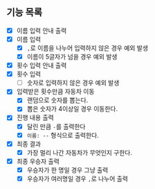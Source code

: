 ## 기능 목록

- [x] 이름 입력 안내 출력
- [x] 이름 입력
  - [x] `,`로 이름을 나누어 입력하지 않은 경우 예외 발생
  - [x] 이름이 5글자가 넘을 경우 예외 발생
- [x] 횟수 입력 안내 출력
- [x] 횟수 입력
  - [ ] 숫자로 입력하지 않은 경우 예외 발생
- [x] 입력받은 횟수만큼 자동차 이동
    - [x] 랜덤으로 숫자를 뽑는다.
    - [x] 뽑은 숫자가 4이상일 경우 이동한다.
- [x] 진행 내용 출력
  - [x] 달린 만큼 `-`를 출력한다
  - [x] `이름: --` 형식으로 출력한다.
- [x] 최종 결과
    - [x] 가장 멀리 나간 자동차가 무엇인지 구한다.
- [x] 최종 우승자 출력
  - [x] 우승자가 한 명일 경우 그냥 출력
  - [x] 우승자가 여러명일 경우 `,`로 나누어 출력